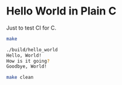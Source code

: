 # Hello World in Plain C

Just to test CI for C.

```bash
make

./build/hello_world
Hello, World!
How is it going?
Goodbye, World!

make clean
```

